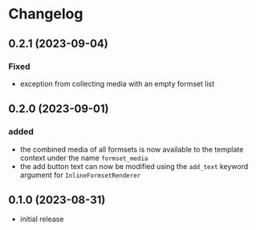 # Changelog

## 0.2.1 (2023-09-04)

### Fixed

- exception from collecting media with an empty formset list 

## 0.2.0 (2023-09-01)

### added
- the combined media of all formsets is now available to the template context under the name `formset_media` 
- the add button text can now be modified using the `add_text` keyword argument for `InlineFormsetRenderer`

## 0.1.0 (2023-08-31)

- initial release